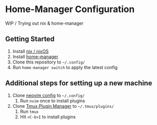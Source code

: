 # Home-Manager Configuration

WIP / Trying out nix & home-manager

## Getting Started

1. Install [nix / nixOS](https://nixos.org/download/)
2. Install [home-manager](https://nix-community.github.io/home-manager/index.xhtml#ch-installation)
3. Clone this repository to `~/.config/`
4. Run `home-manager switch` to apply the latest config

## Additional steps for setting up a new machine

1. Clone [neovim config](https://github.com/bschulzebaek/nvim) to `~/.config/`
    1. Run `nvim` once to install plugins 
2. Clone [Tmux Plugin Manager](https://github.com/tmux-plugins/tpm) to `~/.tmux/plugins/`
    1. Run `tmux`
    2. Hit `<C-b>I` to install plugins

